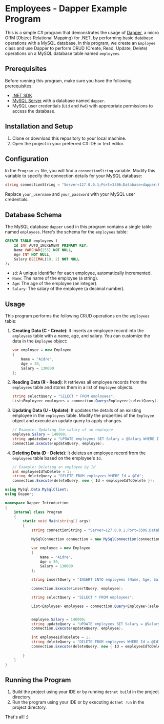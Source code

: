 # Employees - Dapper Example Program

This is a simple C# program that demonstrates the usage of [Dapper](https://github.com/DapperLib/Dapper), a micro ORM (Object-Relational Mapping) for .NET, by performing basic database operations with a MySQL database. In this program, we create an `Employee` class and use Dapper to perform CRUD (Create, Read, Update, Delete) operations on a MySQL database table named `employees`.

## Prerequisites

Before running this program, make sure you have the following prerequisites:

- [.NET SDK](https://dotnet.microsoft.com/download)
- [MySQL Server](https://dev.mysql.com/downloads/installer/) with a database named `dapper`.
- MySQL user credentials (`Uid` and `Pwd`) with appropriate permissions to access the database.

## Installation and Setup

1. Clone or download this repository to your local machine.
2. Open the project in your preferred C# IDE or text editor.

## Configuration

In the `Program.cs` file, you will find a `connectionString` variable. Modify this variable to specify the connection details for your MySQL database:

```csharp
string connectionString = "Server=127.0.0.1;Port=3306;Database=dapper;Uid=your_username;Pwd=your_password;";
```

Replace `your_username` and `your_password` with your MySQL user credentials.

## Database Schema

The MySQL database `dapper` used in this program contains a single table named `employees`. Here's the schema for the `employees` table:

```sql
CREATE TABLE employees (
    Id INT AUTO_INCREMENT PRIMARY KEY,
    Name VARCHAR(255) NOT NULL,
    Age INT NOT NULL,
    Salary DECIMAL(10, 2) NOT NULL
);
```

- `Id`: A unique identifier for each employee, automatically incremented.
- `Name`: The name of the employee (a string).
- `Age`: The age of the employee (an integer).
- `Salary`: The salary of the employee (a decimal number).

## Usage

This program performs the following CRUD operations on the `employees` table:

1. **Creating Data (C - Create)**: It inserts an employee record into the `employees` table with a name, age, and salary. You can customize the data in the `Employee` object:

   ```csharp
   var employee = new Employee
   {
       Name = "Aidre",
       Age = 30,
       Salary = 130000
   };
   ```

2. **Reading Data (R - Read)**: It retrieves all employee records from the `employees` table and stores them in a list of `Employee` objects.

   ```csharp
   string selectQuery = "SELECT * FROM employees";
   List<Employee> employees = connection.Query<Employee>(selectQuery).ToList();
   ```

3. **Updating Data (U - Update)**: It updates the details of an existing employee in the `employees` table. Modify the properties of the `Employee` object and execute an update query to apply changes.

   ```csharp
   // Example: Updating the salary of an employee
   employee.Salary = 140000;
   string updateQuery = "UPDATE employees SET Salary = @Salary WHERE Id = @Id";
   connection.Execute(updateQuery, employee);
   ```

4. **Deleting Data (D - Delete)**: It deletes an employee record from the `employees` table based on the employee's `Id`.

   ```csharp
   // Example: Deleting an employee by Id
   int employeeIdToDelete = 1;
   string deleteQuery = "DELETE FROM employees WHERE Id = @Id";
   connection.Execute(deleteQuery, new { Id = employeeIdToDelete });
   ```

```csharp
using MySql.Data.MySqlClient;
using Dapper;

namespace Dapper_Introduction
{
    internal class Program
    {
        static void Main(string[] args)
        {
            string connectionString = "Server=127.0.0.1;Port=3306;Database=dapper;Uid=aidrecabrera;Pwd=aidrecabrera;";

            MySqlConnection connection = new MySqlConnection(connectionString);

            var employee = new Employee
            {
                Name = "Aidre",
                Age = 30,
                Salary = 130000
            };

            string insertQuery = "INSERT INTO employees (Name, Age, Salary) VALUES (@Name, @Age, @Salary)";

            connection.Execute(insertQuery, employee);

            string selectQuery = "SELECT * FROM employees";

            List<Employee> employees = connection.Query<Employee>(selectQuery).ToList();


            employee.Salary = 140000;
            string updateQuery = "UPDATE employees SET Salary = @Salary WHERE Id = @Id";
            connection.Execute(updateQuery, employee);

            int employeeIdToDelete = 1;
            string deleteQuery = "DELETE FROM employees WHERE Id = @Id";
            connection.Execute(deleteQuery, new { Id = employeeIdToDelete });
       
        }
    }
}
```

## Running the Program

1. Build the project using your IDE or by running `dotnet build` in the project directory.
2. Run the program using your IDE or by executing `dotnet run` in the project directory.

That's all! :)
